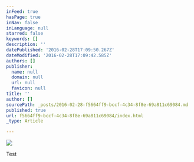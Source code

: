 ```yaml
---
inFeed: true
hasPage: true
inNav: false
inLanguage: null
starred: false
keywords: []
description: ''
datePublished: '2016-02-28T17:09:50.267Z'
dateModified: '2016-02-28T17:09:42.585Z'
authors: []
publisher:
  name: null
  domain: null
  url: null
  favicon: null
title: ''
author: []
sourcePath: _posts/2016-02-28-f5664ff9-bccf-4c34-8f8e-69a811c69084.md
published: true
url: f5664ff9-bccf-4c34-8f8e-69a811c69084/index.html
_type: Article

---
```

![](https://the-grid-user-content.s3-us-west-2.amazonaws.com/c85a9522-6f01-4bc5-b4e3-00b8fed7b5ab.PNG)

Test